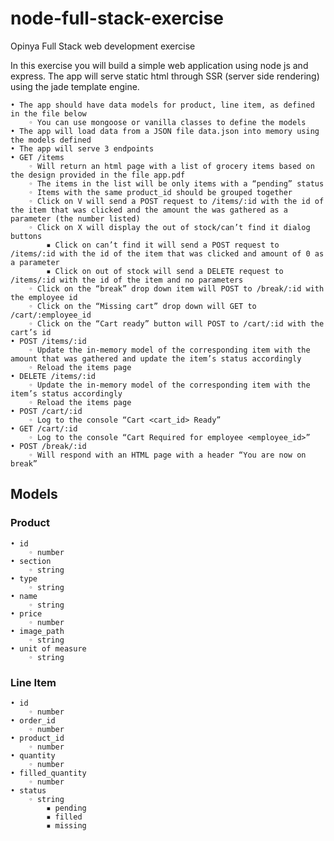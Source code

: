 # node-full-stack-exercise
Opinya Full Stack web development exercise

In this exercise you will build a simple web application using node js and express. The app will serve static html through SSR (server side rendering) using the jade template engine.

    • The app should have data models for product, line item, as defined in the file below
        ◦ You can use mongoose or vanilla classes to define the models
    • The app will load data from a JSON file data.json into memory using the models defined
    • The app will serve 3 endpoints
    • GET /items
        ◦ Will return an html page with a list of grocery items based on the design provided in the file app.pdf
        ◦ The items in the list will be only items with a “pending” status
        ◦ Items with the same product_id should be grouped together
        ◦ Click on V will send a POST request to /items/:id with the id of the item that was clicked and the amount the was gathered as a parameter (the number listed)
        ◦ Click on X will display the out of stock/can’t find it dialog buttons
            ▪ Click on can’t find it will send a POST request to /items/:id with the id of the item that was clicked and amount of 0 as a parameter
            ▪ Click on out of stock will send a DELETE request to /items/:id with the id of the item and no parameters
        ◦ Click on the “break” drop down item will POST to /break/:id with the employee id
        ◦ Click on the “Missing cart” drop down will GET to /cart/:employee_id
        ◦ Click on the “Cart ready” button will POST to /cart/:id with the cart’s id
    • POST /items/:id
        ◦ Update the in-memory model of the corresponding item with the amount that was gathered and update the item’s status accordingly
        ◦ Reload the items page
    • DELETE /items/:id
        ◦ Update the in-memory model of the corresponding item with the item’s status accordingly
        ◦ Reload the items page
    • POST /cart/:id
        ◦ Log to the console “Cart <cart_id> Ready”
    • GET /cart/:id
        ◦ Log to the console “Cart Required for employee <employee_id>”
    • POST /break/:id
        ◦ Will respond with an HTML page with a header “You are now on break”


## Models

### Product
    • id
        ◦ number
    • section
        ◦ string
    • type
        ◦ string
    • name
        ◦ string
    • price
        ◦ number
    • image_path
        ◦ string
    • unit of measure
        ◦ string

### Line Item
    • id
        ◦ number
    • order_id
        ◦ number
    • product_id
        ◦ number
    • quantity
        ◦ number
    • filled_quantity
        ◦ number
    • status
        ◦ string
            ▪ pending
            ▪ filled
            ▪ missing
